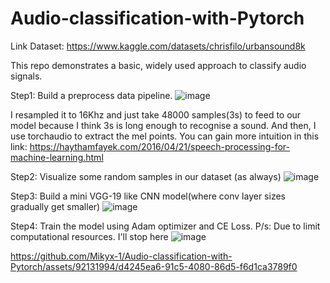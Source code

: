 # Audio-classification-with-Pytorch

Link Dataset: https://www.kaggle.com/datasets/chrisfilo/urbansound8k

This repo demonstrates a basic, widely used approach to classify audio signals.

Step1: Build a preprocess data pipeline. 
![image](https://user-images.githubusercontent.com/92131994/215331797-511db3b3-bd69-4d32-978a-75d71919cc59.png)

I resampled it to 16Khz and just take 48000 samples(3s) to feed to our model because I think 3s is long enough to recognise 
a sound. And then, I use torchaudio to extract the mel points. You can gain more intuition in this link: https://haythamfayek.com/2016/04/21/speech-processing-for-machine-learning.html

Step2: Visualize some random samples in our dataset (as always)
![image](https://user-images.githubusercontent.com/92131994/215331102-b0d3089c-04c5-41d7-80b3-676d98037f0d.png)

Step3: Build a mini VGG-19 like CNN model(where conv layer sizes gradually get smaller)
![image](https://user-images.githubusercontent.com/92131994/215331839-74c1fc1a-fada-4a64-b98d-afc4268c52d1.png)

Step4: Train the model using Adam optimizer and CE Loss. 
P/s: Due to limit computational resources. I'll stop here
![image](https://user-images.githubusercontent.com/92131994/215331424-81f0595f-270e-4f66-a22d-74ca5d14eb36.png)

https://github.com/Mikyx-1/Audio-classification-with-Pytorch/assets/92131994/d4245ea6-91c5-4080-86d5-f6d1ca3789f0


